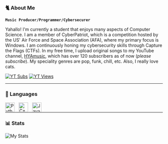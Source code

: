 ### 🐈 About Me
**`Music Producer/Programmer/Cybersecurer`**

Yahallo! I'm currently a student that enjoys many aspects of Computer Science. I am a member of CyberPatriot, which is a competition hosted by the US' Air Force and Space Association (AFA), where my primary focus is Windows. I am continuously honing my cybersecurity skills through Capture the Flags (CTFs). In my free time, I upload original songs to my YouTube channel, [HYAmusic](https://www.youtube.com/c/HYAmusic), which has over 120 subscribers as of now (*please subscribe*). My speciality genres are pop, funk, chill, etc. Also, I really love cats.

  <p align="left">
    <a href="https://www.youtube.com/c/HYAmusic?sub_confirmation=1">
      <img alt= "YT Subs" title="Subscribe to my YT Channel" src = "https://custom-icon-badges.demolab.com/youtube/channel/subscribers/UCGsJUlFVL-9UF0Txxp1VB_w?color=%23E05D44&label=SUBSCRIBE&logo=video&logoColor=white&style=for-the-badge&labelColor=CE4630"/></a>
    <a href="https://www.youtube.com/c/HYAmusic">
      <img alt= "YT Views" title="Total YT Views" src = "https://custom-icon-badges.demolab.com/youtube/channel/views/UCGsJUlFVL-9UF0Txxp1VB_w?color=%23E1AD0E&label=VIEWS&logo=video&logoColor=white&style=for-the-badge&labelColor=C79600"/></a>
  </p>

---

### 🔧 Languages
<img align="left" alt="Python" width="30px" style="padding-right:10px;" src="https://cdn.jsdelivr.net/gh/devicons/devicon/icons/python/python-plain.svg" />
<img align="left" alt="C++" width="30px" style="padding-right:10px;" src="https://cdn.jsdelivr.net/gh/devicons/devicon/icons/cplusplus/cplusplus-line.svg" />
<img align="left" alt="Java" width="30px" style="padding-right:10px;" src="https://cdn.jsdelivr.net/gh/devicons/devicon/icons/java/java-original.svg"/>
<br/>

---

### 📊 Stats
![My Stats](https://github-readme-stats.vercel.app/api?username=hyadev&show_icons=true&theme=nightowl)

